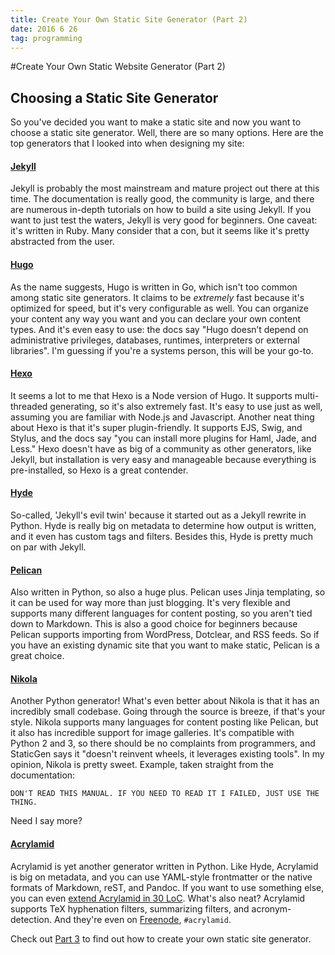 ```yaml
---
title: Create Your Own Static Site Generator (Part 2)
date: 2016 6 26
tag: programming
---
```


#Create Your Own Static Website Generator (Part 2)

## Choosing a Static Site Generator
So you've decided you want to make a static site and now
you want to choose a static site generator. Well, there are
so many options. Here are the top generators that I looked 
into when designing my site:  
  
#### [Jekyll](https://jekyllrb.com/)
Jekyll is probably the most mainstream and mature project out there at 
this time. The documentation is really good, the community is large, and 
there are numerous in-depth tutorials on how to build a site using Jekyll. 
If you want to just test the waters, Jekyll is very good for 
beginners. One caveat: it's written in Ruby. Many consider that a 
con, but it seems like it's pretty abstracted from the user.

#### [Hugo](https://gohugo.io/)
As the name suggests, Hugo is written in Go, which isn't too common 
among static site generators. It claims to be *extremely* fast because 
it's optimized for speed, but it's very configurable as well. You can 
organize your content any way you want and you can declare your 
own content types. And it's even easy to use: the docs say "Hugo 
doesn’t depend on administrative privileges, 
databases, runtimes, interpreters or external libraries". I'm guessing 
if you're a systems person, this will be your go-to.

#### [Hexo](https://hexo.io/)
It seems a lot to me that Hexo is a Node version of Hugo. It 
supports multi-threaded generating, so it's also extremely fast. 
It's easy to use just as well, assuming you are familiar with Node.js and 
Javascript. Another neat thing about Hexo is that it's super plugin-friendly.
It supports EJS, Swig, and Stylus, and the docs say 
"you can install more plugins for Haml, Jade, and Less." Hexo doesn't have 
as big of a community as other generators, like Jekyll, but installation 
is very easy and manageable because everything is pre-installed, so 
Hexo is a great contender. 

#### [Hyde](http://hyde.github.io/)
So-called, 'Jekyll's evil twin' because it started out as a Jekyll 
rewrite in Python. Hyde is really big on metadata to determine 
how output is written, and it even has custom tags and filters.
Besides this, Hyde is pretty much on par with Jekyll.

#### [Pelican](http://blog.getpelican.com/)
Also written in Python, so also a huge plus. Pelican uses Jinja 
templating, so it can be used for way more than just blogging. It's
very flexible and supports many different languages for content 
posting, so you aren't tied down to Markdown. This is also 
a good choice for beginners because Pelican 
supports importing from WordPress, Dotclear, and RSS feeds. So if you 
have an existing dynamic site that you want to make static, Pelican 
is a great choice.

#### [Nikola](https://getnikola.com/)
Another Python generator! What's even better about Nikola is that it has
an incredibly small codebase. Going through the source is breeze, if 
that's your style. Nikola supports many languages for content 
posting like Pelican, but it also has incredible support for image galleries.
It's compatible with Python 2 and 3, so there should be no 
complaints from programmers, and StaticGen says it "doesn't 
reinvent wheels, it leverages existing tools". In my 
opinion, Nikola is pretty sweet. Example, taken straight 
from the documentation:  
```
DON'T READ THIS MANUAL. IF YOU NEED TO READ IT I FAILED, JUST USE THE THING.
```  
Need I say more?

#### [Acrylamid](https://posativ.org/acrylamid/)
Acrylamid is yet another generator written in Python. Like Hyde, Acrylamid 
is big on metadata, and you can use YAML-style frontmatter or 
the native formats of Markdown, reST, and Pandoc. If 
you want to use something else, you can even 
[extend Acrylamid in 30 LoC](https://posativ.org/git/acrylamid/blob/master/acrylamid/filters/pytextile.py). 
What's also neat? Acrylamid supports TeX hyphenation filters, 
summarizing filters, and acronym-detection. And they're even on 
[Freenode](http://freenode.net/), `#acrylamid`.  
  
Check out [Part 3](http://bashfulbytes.com/posts/staticsitegenerator3.html) to
find out how to create your own static site generator.  
